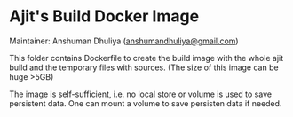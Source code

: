 Ajit's Build Docker Image
=========================
Maintainer: Anshuman Dhuliya (anshumandhuliya@gmail.com)

This folder contains Dockerfile to create
the build image with the whole ajit build and
the temporary files with sources.
(The size of this image can be huge >5GB)

The image is self-sufficient,
i.e. no local store or volume is used
to save persistent data.
One can mount a volume to save persisten data if needed.
